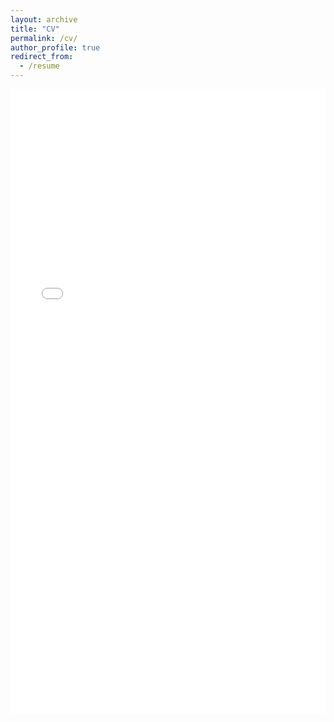 ```yaml
---
layout: archive
title: "CV"
permalink: /cv/
author_profile: true
redirect_from:
  - /resume
---
```


<iframe src="/files/Richard Resume.pdf" width="100%" height="1000" frameborder="no" border="0" marginwidth="0" marginheight="0"></iframe>